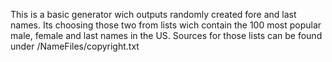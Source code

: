 This is a basic generator wich outputs randomly created fore and last names. Its choosing those two from lists wich contain the 100 most popular male, female and last names in the US. 
Sources for those lists can be found under /NameFiles/copyright.txt
